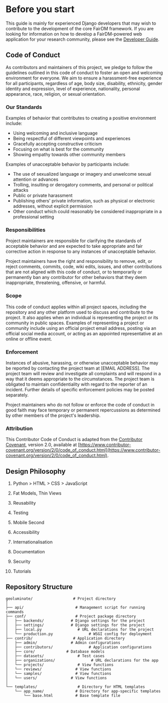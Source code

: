 # Before you start

This guide is mainly for experienced Django developers that may wish to contribute to the development of the core FairDM framework. If you are looking for information on how to develop a FairDM-powered web application for your research community, please see the [Developer Guide](#developer-guide).

## Code of Conduct

As contributors and maintainers of this project, we pledge to follow the guidelines outlined in this code of conduct to foster an open and welcoming environment for everyone. We aim to ensure a harassment-free experience for all participants, regardless of age, body size, disability, ethnicity, gender identity and expression, level of experience, nationality, personal appearance, race, religion, or sexual orientation.

### Our Standards

Examples of behavior that contributes to creating a positive environment include:

- Using welcoming and inclusive language
- Being respectful of different viewpoints and experiences
- Gracefully accepting constructive criticism
- Focusing on what is best for the community
- Showing empathy towards other community members

Examples of unacceptable behavior by participants include:

- The use of sexualized language or imagery and unwelcome sexual attention or advances
- Trolling, insulting or derogatory comments, and personal or political attacks
- Public or private harassment
- Publishing others' private information, such as physical or electronic addresses, without explicit permission
- Other conduct which could reasonably be considered inappropriate in a professional setting

### Responsibilities

Project maintainers are responsible for clarifying the standards of acceptable behavior and are expected to take appropriate and fair corrective action in response to any instances of unacceptable behavior.

Project maintainers have the right and responsibility to remove, edit, or reject comments, commits, code, wiki edits, issues, and other contributions that are not aligned with this code of conduct, or to temporarily or permanently ban any contributor for other behaviors that they deem inappropriate, threatening, offensive, or harmful.

### Scope

This code of conduct applies within all project spaces, including the repository and any other platform used to discuss and contribute to the project. It also applies when an individual is representing the project or its community in public spaces. Examples of representing a project or community include using an official project email address, posting via an official social media account, or acting as an appointed representative at an online or offline event.

### Enforcement

Instances of abusive, harassing, or otherwise unacceptable behavior may be reported by contacting the project team at [EMAIL ADDRESS]. The project team will review and investigate all complaints and will respond in a way that it deems appropriate to the circumstances. The project team is obligated to maintain confidentiality with regard to the reporter of an incident. Further details of specific enforcement policies may be posted separately.

Project maintainers who do not follow or enforce the code of conduct in good faith may face temporary or permanent repercussions as determined by other members of the project's leadership.

### Attribution

This Contributor Code of Conduct is adapted from the [Contributor Covenant](https://www.contributor-covenant.org), version 2.0, available at [https://www.contributor-covenant.org/version/2/0/code_of_conduct.html](https://www.contributor-covenant.org/version/2/0/code_of_conduct.html).

## Design Philosophy

1. Python > HTML > CSS > JavaScript

2. Fat Models, Thin Views

3. Reusability

4. Testing

5. Mobile Second

6. Accessibility

7. Internationalisation

8. Documentation

10. Security

11. Tutorials

## Repository Structure

    geoluminate/                  # Project directory
    │
    ├── api/                       # Management script for running commands
    ├── conf/                      # Project package directory
    │   ├── backends/            # Django settings for the project
    │   ├── settings/            # Django settings for the project
    │   ├── local.py                # URL declarations for the project
    │   └── production.py                # WSGI config for deployment
    ├── contrib/                  # Application directory
    │   ├── admin/               # Admin configurations
    │   ├── contributors/                # Application configurations
    │   ├── core/              # Database models
    │   ├── datasets/               # Test cases
    │   ├── organizations/                # URL declarations for the app
    │   └── projects/               # View functions
    │   └── reviews/               # View functions
    │   └── samples/               # View functions
    │   └── users/               # View functions
    │
    └── templates/                  # Directory for HTML templates
        └── app_name/              # Directory for app-specific templates
            └── base.html          # Base template file
